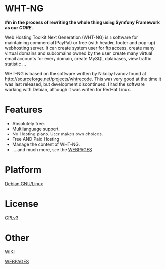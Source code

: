 WHT-NG
======

**#m in the process of rewriting the whole thing using Symfony Framework as our *CORE*.**

Web Hosting Toolkit Next Generation (WHT-NG) is a software for maintaining commercial (PayPal) or free (with header, footer and pop-up) webhosting server. It can create system user for ftp access, create many virtual domains and subdomains owned by the user, create many virtual email accounts for every domain, create MySQL databases, view traffic statistic ...

WHT-NG is based on the software written by Nikolay Ivanov found at http://sourceforge.net/projects/whtrecode. This was very good at the time it was last released, but development discontinued. I had the software working with Debian, although it was writen for RedHat Linux.


Features
========

  * Absolutely free.
  * Multilanguage support.
  * No Hosting plans. User makes own choices.
  * Free AND Paid Hosting
  * Manage the content of WHT-NG.
  * ....and much more, see the [WEBPAGES](http://hyperclock.github.io/wht-ng)

Platform
========

[Debian GNU/Linux](http://debian.org)


License
=======

[GPLv3](http://www.gnu.org/licenses/gpl.txt)



Other
=====
[WIKI](https://github.com/hyperclock/wht-ng/wiki)

[WEBPAGES](http://hyperclock.github.io/wht-ng)
